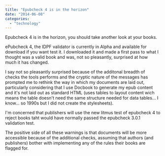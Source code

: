 ```yaml
---
title: "Epubcheck 4 is in the horizon"
date: "2014-06-08"
categories: 
  - "technology"
---
```


Epubcheck 4 is in the horizon, you should take another look at your books.

ePubcheck 4, the IDPF validator is currently in Alpha and available for download if you want test it. I downloaded it and made a first pass to what I thought was a valid book and was, not so pleasantly, surprised at how much it has changed.

I say not so pleasantly surprised because of the additonal breadth of checks the tools performs and the cryptic nature of the messages has prompted me to rethink the way in which my documents are laid out, particularly considering that I use Docbook to generate my epub content and it's not laid out as standard HTML (uses tables to layout content wich means the table doesn't need the same structure needed for data tables... I know... so 1990s but I did not create the stylesheets).

I'm concerned that publishers will use the new litmus test of epubcheck 4 to reject books taht would have normally passed the epubcheck 3.0.1 validation test.

The positive side of all these warnings is that documents will be more accessible because of the additional checks, assuming that authors (and publishers) bother with implementing any of the rules their books are flagged for.
